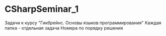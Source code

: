 # CSharpSeminar_1
Задачи к курсу "Гикбрейнс. Основы языков программирования"
Каждая папка - отдельная задача
Номера по порядку решения
